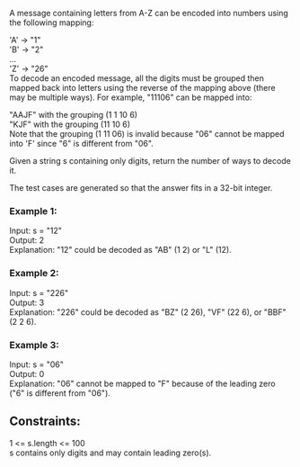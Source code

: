A message containing letters from A-Z can be encoded into numbers using the following mapping:  

'A' -> "1"  
'B' -> "2"   
...  
'Z' -> "26"  
To decode an encoded message, all the digits must be grouped then mapped back into letters using the reverse of the mapping above (there may be multiple ways). For example, "11106" can be mapped into:  

"AAJF" with the grouping (1 1 10 6)  
"KJF" with the grouping (11 10 6)  
Note that the grouping (1 11 06) is invalid because "06" cannot be mapped into 'F' since "6" is different from "06".  

Given a string s containing only digits, return the number of ways to decode it.  

The test cases are generated so that the answer fits in a 32-bit integer.  

 

### Example 1:  

Input: s = "12"   
Output: 2  
Explanation: "12" could be decoded as "AB" (1 2) or "L" (12).  
### Example 2:  

Input: s = "226"  
Output: 3  
Explanation: "226" could be decoded as "BZ" (2 26), "VF" (22 6), or "BBF" (2 2 6).  
### Example 3:  

Input: s = "06"  
Output: 0  
Explanation: "06" cannot be mapped to "F" because of the leading zero ("6" is different from "06").  
 

## Constraints:    

1 <= s.length <= 100  
s contains only digits and may contain leading zero(s).  

